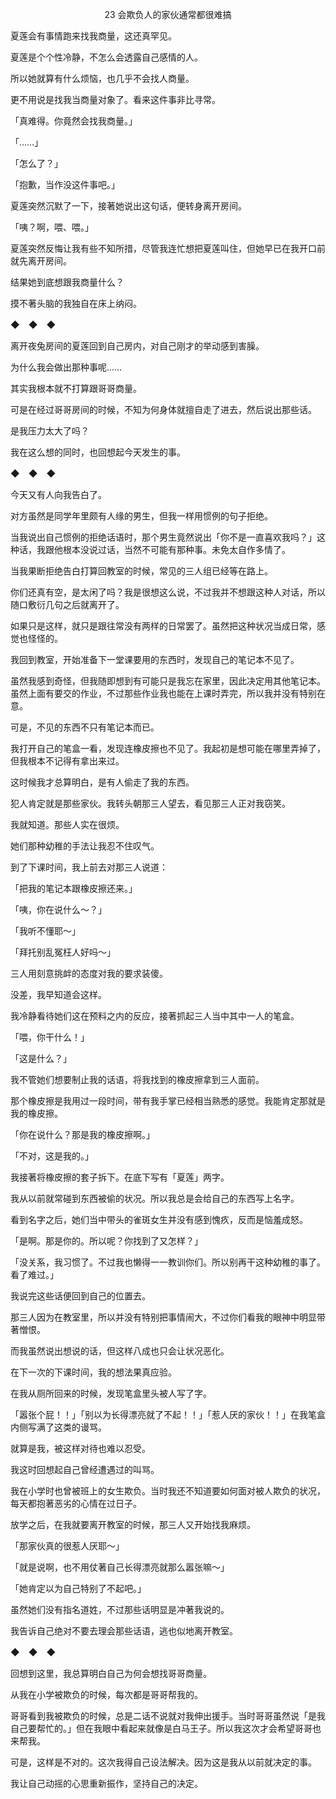 <p align="center">23 会欺负人的家伙通常都很难搞</p>

夏莲会有事情跑来找我商量，这还真罕见。

夏莲是个个性冷静，不怎么会透露自己感情的人。

所以她就算有什么烦恼，也几乎不会找人商量。

更不用说是找我当商量对象了。看来这件事非比寻常。

「真难得。你竟然会找我商量。」

「……」

「怎么了？」

「抱歉，当作没这件事吧。」

夏莲突然沉默了一下，接著她说出这句话，便转身离开房间。

「咦？啊，喂、喂。」

夏莲突然反悔让我有些不知所措，尽管我连忙想把夏莲叫住，但她早已在我开口前就先离开房间。

结果她到底想跟我商量什么？

摸不著头脑的我独自在床上纳闷。

◆　◆　◆

离开夜兔房间的夏莲回到自己房内，对自己刚才的举动感到害臊。

为什么我会做出那种事呢……

其实我根本就不打算跟哥哥商量。

可是在经过哥哥房间的时候，不知为何身体就擅自走了进去，然后说出那些话。

是我压力太大了吗？

我在这么想的同时，也回想起今天发生的事。

◆　◆　◆

今天又有人向我告白了。

对方虽然是同学年里颇有人缘的男生，但我一样用惯例的句子拒绝。

当我说出自己惯例的拒绝话语时，那个男生竟然说出「你不是一直喜欢我吗？」这种话，我跟他根本没说过话，当然不可能有那种事。未免太自作多情了。

当我果断拒绝告白打算回教室的时候，常见的三人组已经等在路上。

你们还真有空，是太闲了吗？我是很想这么说，不过我并不想跟这种人对话，所以随口敷衍几句之后就离开了。

如果只是这样，就只是跟往常没有两样的日常罢了。虽然把这种状况当成日常，感觉也怪怪的。

我回到教室，开始准备下一堂课要用的东西时，发现自己的笔记本不见了。

虽然我感到奇怪，但我随即想到有可能只是我忘在家里，因此决定用其他笔记本。虽然上面有要交的作业，不过那些作业我也能在上课时弄完，所以我并没有特别在意。

可是，不见的东西不只有笔记本而已。

我打开自己的笔盒一看，发现连橡皮擦也不见了。我起初是想可能在哪里弄掉了，但我根本不记得有拿出来过。

这时候我才总算明白，是有人偷走了我的东西。

犯人肯定就是那些家伙。我转头朝那三人望去，看见那三人正对我窃笑。

我就知道。那些人实在很烦。

她们那种幼稚的手法让我忍不住叹气。

到了下课时间，我上前去对那三人说道：

「把我的笔记本跟橡皮擦还来。」

「咦，你在说什么～？」

「我听不懂耶～」

「拜托别乱冤枉人好吗～」

三人用刻意挑衅的态度对我的要求装傻。

没差，我早知道会这样。

我冷静看待她们这在预料之内的反应，接著抓起三人当中其中一人的笔盒。

「喂，你干什么！」

「这是什么？」

我不管她们想要制止我的话语，将我找到的橡皮擦拿到三人面前。

那个橡皮擦是我用过一段时间，带有我手掌已经相当熟悉的感觉。我能肯定那就是我的橡皮擦。

「你在说什么？那是我的橡皮擦啊。」

「不对，这是我的。」

我接著将橡皮擦的套子拆下。在底下写有「夏莲」两字。

我从以前就常碰到东西被偷的状况。所以我总是会给自己的东西写上名字。

看到名字之后，她们当中带头的雀斑女生并没有感到愧疚，反而是恼羞成怒。

「是啊。那是你的。所以呢？你找到了又怎样？」

「没关系，我习惯了。不过我也懒得一一教训你们。所以别再干这种幼稚的事了。看了难过。」

我说完这些话便回到自己的位置去。

那三人因为在教室里，所以并没有特别把事情闹大，不过你们看我的眼神中明显带著憎恨。

而我虽然说出想说的话，但这样八成也只会让状况恶化。

在下一次的下课时间，我的想法果真应验。

在我从厕所回来的时候，发现笔盒里头被人写了字。

「嚣张个屁！！」「别以为长得漂亮就了不起！！」「惹人厌的家伙！！」在我笔盒内侧写满了这类的谩骂。

就算是我，被这样对待也难以忍受。

我这时回想起自己曾经遭遇过的叫骂。

我在小学时也曾被班上的女生欺负。当时我还不知道要如何面对被人欺负的状况，每天都抱著恶劣的心情在过日子。

放学之后，在我就要离开教室的时候，那三人又开始找我麻烦。

「那家伙真的很惹人厌耶～」

「就是说啊，也不用仗著自己长得漂亮就那么嚣张嘛～」

「她肯定以为自己特别了不起吧。」

虽然她们没有指名道姓，不过那些话明显是冲著我说的。

我告诉自己绝对不要去理会那些话语，逃也似地离开教室。

◆　◆　◆

回想到这里，我总算明白自己为何会想找哥哥商量。

从我在小学被欺负的时候，每次都是哥哥帮我的。

哥哥看到我被欺负的时候，总是二话不说就对我伸出援手。当时哥哥虽然说「是我自己要帮忙的。」但在我眼中看起来就像是白马王子。所以我这次才会希望哥哥也来帮我。

可是，这样是不对的。这次我得自己设法解决。因为这是我从以前就决定的事。

我让自己动摇的心思重新振作，坚持自己的决定。

